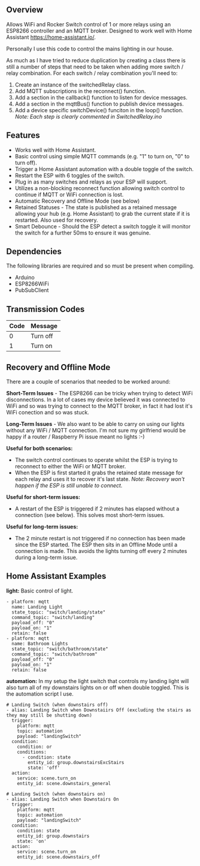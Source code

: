 ## Overview
Allows WiFi and Rocker Switch control of 1 or more relays using an ESP8266 controller and an MQTT broker. Designed to work well with Home Assistant https://home-assistant.io/.

Personally I use this code to control the mains lighting in our house.

As much as I have tried to reduce duplication by creating a class there is still a number of steps that need to be taken when adding more switch / relay combination. For each switch / relay combination you'll need to:
1. Create an instance of the switchedRelay class.
2. Add MQTT subscriptions in the reconnect() function.
3. Add a section in the callback() function to listen for device messages.
4. Add a section in the mqttBus() function to publish device messages.
5. Add a device specific switchDevice() funciton in the loop() function.
*Note: Each step is clearly commented in SwitchedRelay.ino*

## Features
* Works well with Home Assistant.
* Basic control using simple MQTT commands (e.g. "1" to turn on, "0" to turn off).
* Trigger a Home Assistant automation with a double toggle of the switch.
* Restart the ESP with 6 toggles of the switch.
* Plug in as many switches and relays as your ESP will support.
* Utilizes a non-blocking reconnect function allowing switch control to continue if MQTT or WiFi connection is lost.
* Automatic Recovery and Offline Mode (see below)
* Retained Statuses - The state is published as a retained message allowing your hub (e.g. Home Assistant) to grab the current state if it is restarted. Also used for recovery.
* Smart Debounce - Should the ESP detect a switch toggle it will monitor the switch for a further 50ms to ensure it was genuine.

## Dependencies
The following libraries are required and so must be present when compiling.

* Arduino
* ESP8266WiFi
* PubSubClient

## Transmission Codes
| Code | Message |
|---|---|
| 0 | Turn off |
| 1 | Turn on |

## Recovery and Offline Mode
There are a couple of scenarios that needed to be worked around:

**Short-Term Issues** - The ESP8266 can be tricky when trying to detect WiFi disconnections. In a lot of cases my device believed it was connected to WiFi and so was trying to connect to the MQTT broker, in fact it had lost it's WiFi conection and so was stuck. 

**Long-Term Issues** - We also want to be able to carry on using our lights without any WiFi / MQTT connection. I'm not sure my girlfriend would be happy if a router / Raspberry Pi issue meant no lights :-)


**Useful for both scenarios:**
* The switch control continues to operate whilst the ESP is trying to reconnect to either the WiFi or MQTT broker.
* When the ESP is first started it grabs the retained state message for each relay and uses it to recover it's last state. *Note: Recovery won't happen if the ESP is still unable to connect.*

**Useful for short-term issues:**
* A restart of the ESP is triggered if 2 minutes has elapsed without a connection (see below). This solves most short-term issues.

**Useful for long-term issues:**
* The 2 minute restart is not triggered if no connection has been made since the ESP started. The ESP then sits in an Offline Mode until a connection is made. This avoids the lights turning off every 2 minutes during a long-term issue.

## Home Assistant Examples
**light:**
Basic control of light.
```
- platform: mqtt
  name: Landing Light
  state_topic: "switch/landing/state"
  command_topic: "switch/landing"
  payload_off: "0"
  payload_on: "1"
  retain: false
- platform: mqtt
  name: Bathroom Lights
  state_topic: "switch/bathroom/state"
  command_topic: "switch/bathroom"
  payload_off: "0"
  payload_on: "1"
  retain: false
```

**automation:**
In my setup the light switch that controls my landing light will also turn all of my downstairs lights on or off when double toggled. This is the automation script I use.
```
# Landing Switch (when downstairs off)
- alias: Landing Switch when Downstaiirs Off (excluding the stairs as they may still be shutting down)
  trigger:
    platform: mqtt
    topic: automation
    payload: "landingSwitch"
  condition:
    condition: or
    conditions:
      - condition: state
        entity_id: group.downstairsExcStairs
        state: 'off'
  action:
    service: scene.turn_on
    entity_id: scene.downstairs_general
    
# Landing Switch (when downstairs on)
- alias: Landing Switch when Downstairs On
  trigger:
    platform: mqtt
    topic: automation
    payload: "landingSwitch"
  condition: 
    condition: state
    entity_id: group.downstairs
    state: 'on'
  action:
    service: scene.turn_on
    entity_id: scene.downstairs_off
```